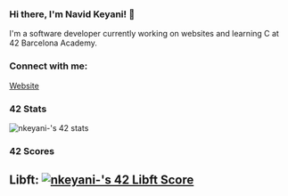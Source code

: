 ### Hi there, I'm Navid Keyani! 👋

I'm a software developer currently working on websites and learning C at 42 Barcelona Academy.

### Connect with me:

[Website](https://navidkeyani.com)

### 42 Stats

![nkeyani-'s 42 stats](https://badge42.vercel.app/api/v2/clhk5e8o5002608lcng1o3hww/stats?cursusId=21&coalitionId=206)

### 42 Scores

## Libft: [![nkeyani-'s 42 Libft Score](https://badge42.vercel.app/api/v2/clhk5e8o5002608lcng1o3hww/project/3094348)](https://github.com/navid-ka/libft)



